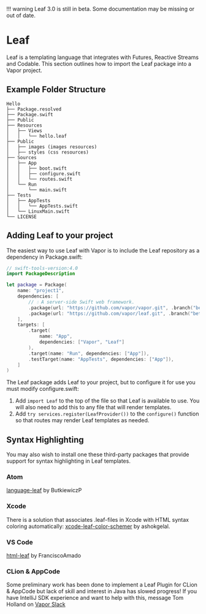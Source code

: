 !!! warning
    Leaf 3.0 is still in beta. Some documentation may be missing or out of date.

# Leaf

Leaf is a templating language that integrates with Futures, Reactive Streams and Codable. This section outlines how to import the Leaf package into a Vapor project.

## Example Folder Structure

```
Hello
├── Package.resolved
├── Package.swift
├── Public
├── Resources
│   ├── Views
│   │   └── hello.leaf
├── Public
│   ├── images (images resources)
│   ├── styles (css resources)
├── Sources
│   ├── App
│   │   ├── boot.swift
│   │   ├── configure.swift
│   │   └── routes.swift
│   └── Run
│       └── main.swift
├── Tests
│   ├── AppTests
│   │   └── AppTests.swift
│   └── LinuxMain.swift
└── LICENSE
```

## Adding Leaf to your project

The easiest way to use Leaf with Vapor is to include the Leaf repository as a dependency in Package.swift:

```swift
// swift-tools-version:4.0
import PackageDescription

let package = Package(
    name: "project1",
    dependencies: [
        // 💧 A server-side Swift web framework.
        .package(url: "https://github.com/vapor/vapor.git", .branch("beta")),
        .package(url: "https://github.com/vapor/leaf.git", .branch("beta")),
    ],
    targets: [
        .target(
            name: "App",
            dependencies: ["Vapor", "Leaf"]
        ),
        .target(name: "Run", dependencies: ["App"]),
        .testTarget(name: "AppTests", dependencies: ["App"]),
    ]
)
```

The Leaf package adds Leaf to your project, but to configure it for use you must modify configure.swift:

1. Add `import Leaf` to the top of the file so that Leaf is available to use. You will also need to add this to any file that will render templates.
2. Add `try services.register(LeafProvider())` to the `configure()` function so that routes may render Leaf templates as needed.


## Syntax Highlighting

You may also wish to install one these third-party packages that provide support for syntax highlighting in Leaf templates.

### Atom

[language-leaf](https://atom.io/packages/language-leaf) by ButkiewiczP

### Xcode

There is a solution that associates .leaf-files in Xcode with HTML syntax coloring automatically: [xcode-leaf-color-schemer](https://github.com/ashokgelal/xcode-leaf-color-schemer) by ashokgelal.

### VS Code

[html-leaf](https://marketplace.visualstudio.com/items?itemName=Francisco.html-leaf) by FranciscoAmado

### CLion & AppCode

Some preliminary work has been done to implement a Leaf Plugin for CLion & AppCode but lack of skill and interest in Java has slowed progress! If you have IntelliJ SDK experience and want to help with this, message Tom Holland on [Vapor Slack](http://vapor.team)

